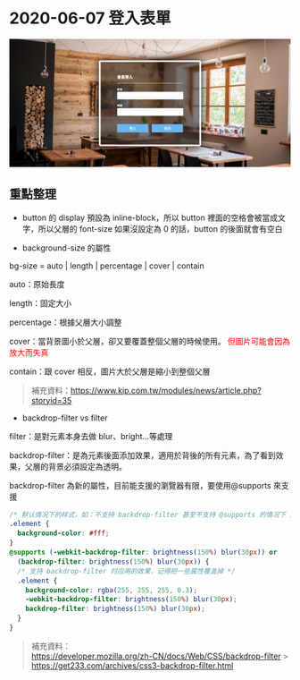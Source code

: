 # 2020-06-07 登入表單

![成品](./completed.jpg)

## 重點整理

- button 的 display 預設為 inline-block，所以 button 裡面的空格會被當成文字，所以父層的 font-size 如果沒設定為 0 的話，button 的後面就會有空白

- background-size 的屬性

bg-size = auto | length | percentage | cover | contain

auto：原始長度

length：固定大小

percentage：根據父層大小調整

cover：當背景圖小於父層，卻又要覆蓋整個父層的時候使用。 <font color="red">但圖片可能會因為放大而失真</font>

contain：跟 cover 相反，圖片大於父層是縮小到整個父層

> 補充資料：https://www.kip.com.tw/modules/news/article.php?storyid=35

- backdrop-filter vs filter

filter：是對元素本身去做 blur、bright…等處理

backdrop-filter：是為元素後面添加效果，適用於背後的所有元素，為了看到效果，父層的背景必須設定為透明。

backdrop-filter 為新的屬性，目前能支援的瀏覽器有限，要使用@supports 來支援

```css
/* 默认情况下的样式，如：不支持 backdrop-filter 甚至不支持 @supports 的情况下 应用此效果 */
.element {
  background-color: #fff;
}
@supports (-webkit-backdrop-filter: brightness(150%) blur(30px)) or
  (backdrop-filter: brightness(150%) blur(30px)) {
  /* 支持 backdrop-filter 时应用的效果，记得把一些属性覆盖掉 */
  .element {
    background-color: rgba(255, 255, 255, 0.3);
    -webkit-backdrop-filter: brightness(150%) blur(30px);
    backdrop-filter: brightness(150%) blur(30px);
  }
}
```

> 補充資料：  
> https://developer.mozilla.org/zh-CN/docs/Web/CSS/backdrop-filter > https://get233.com/archives/css3-backdrop-filter.html
